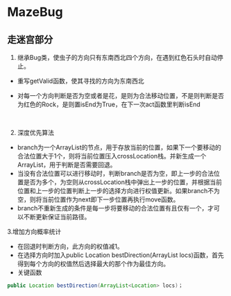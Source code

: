 # MazeBug

## 走迷宫部分

1. 继承Bug类，使虫子的方向只有东南西北四个方向，在遇到红色石头时自动停止。

- 重写getValid函数，使其寻找的方向为东南西北

- 对每一个方向判断是否为空或者是花，是则为合法移动位置，不是则判断是否为红色的Rock，是则置isEnd为True，在下一次act函数里判断isEnd

  ​

2. 深度优先算法


- branch为一个ArrayList的节点，用于存放当前的位置，如果下一个要移动的合法位置大于1个，则将当前位置压入crossLocation栈。并新生成一个ArrayList，用于判断是否需要回退。
- 当没有合法位置可以进行移动时，判断branch是否为空，即上一步的合法位置是否为多个，为空则从crossLocation栈中弹出上一步的位置，并根据当前位置和上一步的位置判断上一步的选择方向进行权值更新。如果branch不为空，则将当前位置作为next即下一步位置再执行move函数。
- branch不重新生成的条件是每一步将要移动的合法位置有且仅有一个，才可以不断更新保证当前路径。



3.增加方向概率统计

- 在回退时判断方向，此方向的权值减1。
- 在选择方向时加入public Location bestDirection(ArrayList<Location> locs)函数，首先得到每个方向的权值然后选择最大的那个作为最佳方向。
- 关键函数

```java
public Location bestDirection(ArrayList<Location> locs)；
```

